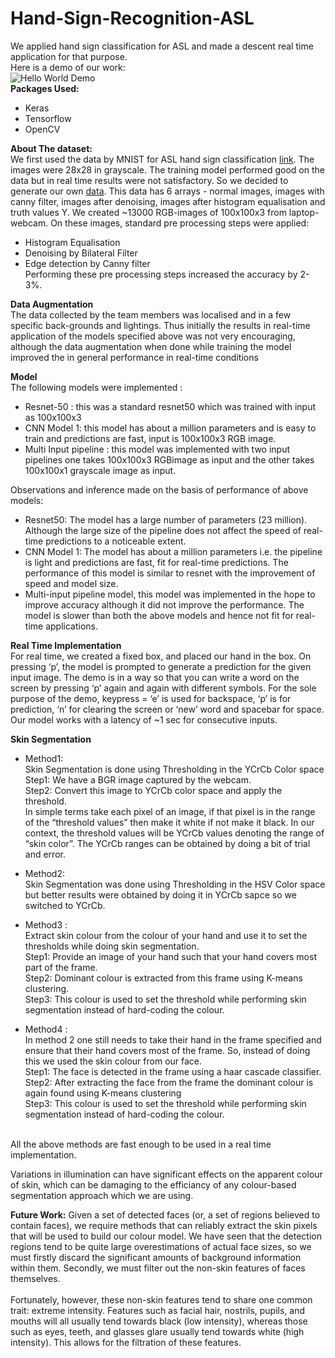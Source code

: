 # Hand-Sign-Recognition-ASL
We applied hand sign classification for ASL and made a descent real time application for that purpose.   <br>
Here is a demo of our work: <br>
![Hello World Demo](https://github.com/cs18b030/Hand-Sign-Recognition-ASL/blob/master/Hello%20World.gif)
<br>
**Packages Used:**<br>
- Keras
- Tensorflow  
- OpenCV


**About The dataset:**<br>
We first used the data by MNIST for ASL hand sign classification [link](https://www.kaggle.com/datamunge/sign-language-mnist). The images were 28x28 in grayscale. The training model performed good on the data but in real time results were not satisfactory. So we decided to generate our own [data](https://drive.google.com/file/d/1zvWoFZvQIMIGhBhWD_xMLs6_99lIOn4s/view?usp=sharing). This data has 6 arrays - normal images, images with canny filter, images after denoising, images after histogram equalisation and truth values Y. We created ~13000 RGB-images of 100x100x3 from laptop-webcam. On these images, standard pre processing steps were applied:<br>
- Histogram Equalisation  
- Denoising by Bilateral Filter  
- Edge detection by Canny filter  
Performing these pre processing steps increased the accuracy by 2-3%.


**Data Augmentation**<br>
The data collected by the team members was localised and in a few specific back-grounds and lightings. Thus initially the results in real-time application of the models specified above was not very encouraging, although the data augmentation when done while training the model improved the in general performance in real-time conditions

**Model**<br>
The following models were implemented :  
- Resnet-50 : this was a standard resnet50 which was trained with input as 100x100x3
- CNN Model 1: this model has about a million parameters and is easy to train and predictions are fast, input is 100x100x3 RGB image.
- Multi Input pipeline : this model was implemented with two input pipelines one takes 
100x100x3 RGBimage as input and the other takes 100x100x1 grayscale image as input.
  
Observations and inference made on the basis of performance of above models:  
- Resnet50: The model has a large number of parameters (23 million). Although the large size of the pipeline does not affect the speed of real-time predictions to a noticeable extent. 
- CNN Model 1: The model has about a million parameters i.e. the pipeline is light and predictions are fast, fit for real-time predictions. The performance of this model is similar to resnet with the improvement of speed and model size.
- Multi-input pipeline model, this model was implemented in the hope to improve accuracy although it did not improve the performance. The model is slower than both the above models and hence not fit for real-time applications.



**Real Time Implementation**<br>
For real time, we created a fixed box, and placed our hand in the box. On pressing ‘p’, the model is prompted to generate a prediction for the given input image. The demo is in a way so that you can write a word on the screen by pressing ‘p’ again and again with different symbols. For the sole purpose of the demo, keypress = ‘e’ is used for backspace, ‘p’ is for prediction, ‘n’ for clearing the screen or ‘new’ word and spacebar for space. Our model works with a latency of ~1 sec for consecutive inputs.





**Skin Segmentation**<br>
- Method1:<br>
Skin Segmentation is done using Thresholding in the YCrCb Color space<br>
Step1: We have a BGR image captured by the webcam. <br>
Step2: Convert this image to YCrCb color space and apply the threshold. <br>
In simple terms take each pixel of an image, if that pixel is in the range of the “threshold values” then make it white if not make it black.
In our context, the threshold values will be YCrCb values denoting the range of “skin color”. The YCrCb ranges can be obtained by doing a bit of trial and error.

- Method2:<br> Skin Segmentation was done using Thresholding in the HSV Color space but better results were obtained by doing it in YCrCb sapce so we switched to YCrCb.

- Method3 :<br>
Extract skin colour from the colour of your hand and use it to set the thresholds while doing skin segmentation.<br>
Step1: Provide an image of your hand such that your hand covers most part of the frame.<br>
Step2: Dominant colour is extracted from this frame using K-means clustering.<br>
Step3: This colour is used to set the threshold while performing skin segmentation instead of hard-coding the colour.

- Method4 : <br>
In method 2 one still needs to take their hand in the frame specified and ensure that their hand covers most of the frame.
So, instead of doing this we used the skin colour from our face.<br>
Step1: The face is detected in the frame using a haar cascade classifier.<br>
Step2: After extracting the face from the frame the dominant colour is again found using K-means clustering<br>
Step3: This colour is used to set the threshold while performing skin segmentation instead of hard-coding the colour.
<br>
All the above methods are fast enough to be used in a real time implementation.
<br>

Variations in illumination can have significant effects on the apparent colour of skin, which can be damaging to the
efficiancy of any colour-based segmentation approach which we are using.

**Future Work:**
Given a set of detected faces (or, a set of regions believed to contain faces), we require methods that can reliably extract
the skin pixels that will be used to build our colour model. We have seen that the
detection regions tend to be quite large overestimations of actual face sizes, so we must firstly discard the significant
amounts of background information within them. Secondly, we must filter out the non-skin features of faces themselves.
<br> 
<br>
Fortunately, however, these non-skin features tend to share one common trait: extreme intensity.
Features such as facial hair, nostrils, pupils, and mouths will all usually tend towards black (low intensity), whereas those
such as eyes, teeth, and glasses glare usually tend towards white (high intensity). This allows for the filtration of these
features.
